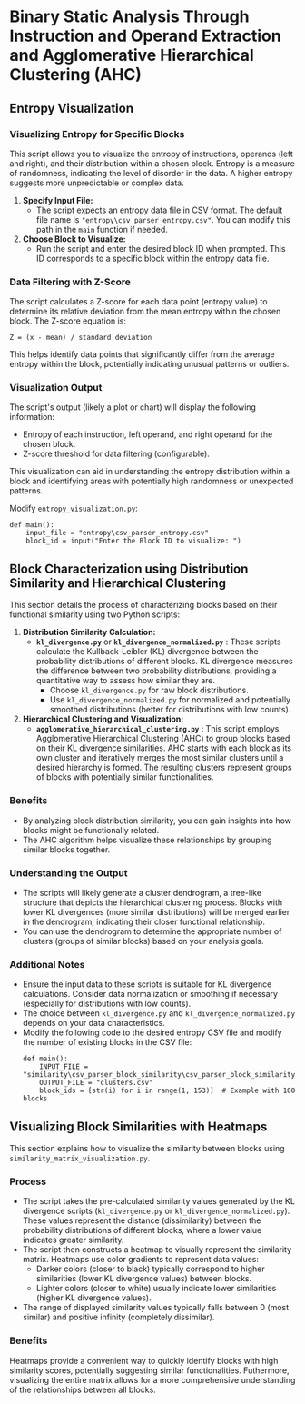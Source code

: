 # Binary Static Analysis Through Instruction and Operand Extraction and Agglomerative Hierarchical Clustering (AHC)

## Entropy Visualization

### Visualizing Entropy for Specific Blocks

This script allows you to visualize the entropy of instructions, operands (left and right), and their distribution within a chosen block. Entropy is a measure of randomness, indicating the level of disorder in the data. A higher entropy suggests more unpredictable or complex data.

1. **Specify Input File:**
   - The script expects an entropy data file in CSV format. The default file name is `"entropy\csv_parser_entropy.csv"`. You can modify this path in the `main` function if needed.
2. **Choose Block to Visualize:**
   - Run the script and enter the desired block ID when prompted. This ID corresponds to a specific block within the entropy data file.

### Data Filtering with Z-Score

The script calculates a Z-score for each data point (entropy value) to determine its relative deviation from the mean entropy within the chosen block. The Z-score equation is:

`Z = (x - mean) / standard deviation`

This helps identify data points that significantly differ from the average entropy within the block, potentially indicating unusual patterns or outliers.

### Visualization Output

The script's output (likely a plot or chart) will display the following information:

- Entropy of each instruction, left operand, and right operand for the chosen block.
- Z-score threshold for data filtering (configurable).

This visualization can aid in understanding the entropy distribution within a block and identifying areas with potentially high randomness or unexpected patterns.

Modify `entropy_visualization.py`:

```
def main():
    input_file = "entropy\csv_parser_entropy.csv"
    block_id = input("Enter the Block ID to visualize: ")
```

## Block Characterization using Distribution Similarity and Hierarchical Clustering

This section details the process of characterizing blocks based on their functional similarity using two Python scripts:

1. **Distribution Similarity Calculation:**
   * **`kl_divergence.py`** or  **`kl_divergence_normalized.py`** : These scripts calculate the Kullback-Leibler (KL) divergence between the probability distributions of different blocks. KL divergence measures the difference between two probability distributions, providing a quantitative way to assess how similar they are.
     * Choose `kl_divergence.py` for raw block distributions.
     * Use `kl_divergence_normalized.py` for normalized and potentially smoothed distributions (better for distributions with low counts).
2. **Hierarchical Clustering and Visualization:**
   * **`agglomerative_hierarchical_clustering.py`** : This script employs Agglomerative Hierarchical Clustering (AHC) to group blocks based on their KL divergence similarities. AHC starts with each block as its own cluster and iteratively merges the most similar clusters until a desired hierarchy is formed. The resulting clusters represent groups of blocks with potentially similar functionalities.

### Benefits

* By analyzing block distribution similarity, you can gain insights into how blocks might be functionally related.
* The AHC algorithm helps visualize these relationships by grouping similar blocks together.

### **Understanding the Output**

* The scripts will likely generate a cluster dendrogram, a tree-like structure that depicts the hierarchical clustering process. Blocks with lower KL divergences (more similar distributions) will be merged earlier in the dendrogram, indicating their closer functional relationship.
* You can use the dendrogram to determine the appropriate number of clusters (groups of similar blocks) based on your analysis goals.

### **Additional Notes**

* Ensure the input data to these scripts is suitable for KL divergence calculations. Consider data normalization or smoothing if necessary (especially for distributions with low counts).
* The choice between `kl_divergence.py` and `kl_divergence_normalized.py` depends on your data characteristics.
* Modify the following code to the desired entropy CSV file and modify the number of existing blocks in the CSV file:
  ```
  def main():
      INPUT_FILE = "similarity\csv_parser_block_similarity\csv_parser_block_similarity_normalized.csv"
      OUTPUT_FILE = "clusters.csv"
      block_ids = [str(i) for i in range(1, 153)]  # Example with 100 blocks
  ```

## Visualizing Block Similarities with Heatmaps

This section explains how to visualize the similarity between blocks using `similarity_matrix_visualization.py`.

### Process

* The script takes the pre-calculated similarity values generated by the KL divergence scripts (`kl_divergence.py` or `kl_divergence_normalized.py`). These values represent the distance (dissimilarity) between the probability distributions of different blocks, where a lower value indicates greater similarity.
* The script then constructs a heatmap to visually represent the similarity matrix. Heatmaps use color gradients to represent data values:
  * Darker colors (closer to black) typically correspond to higher similarities (lower KL divergence values) between blocks.
  * Lighter colors (closer to white) usually indicate lower similarities (higher KL divergence values).
* The range of displayed similarity values typically falls between 0 (most similar) and positive infinity (completely dissimilar).

### Benefits

Heatmaps provide a convenient way to quickly identify blocks with high similarity scores, potentially suggesting similar functionalities. Futhermore, visualizing the entire matrix allows for a more comprehensive understanding of the relationships between all blocks.
